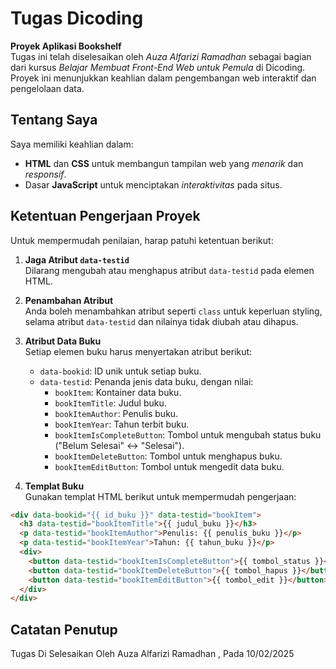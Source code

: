 # Tugas Dicoding

**Proyek Aplikasi Bookshelf**  
Tugas ini telah diselesaikan oleh *Auza Alfarizi Ramadhan* sebagai bagian dari kursus *Belajar Membuat Front-End Web untuk Pemula* di Dicoding. Proyek ini menunjukkan keahlian dalam pengembangan web interaktif dan pengelolaan data.

## Tentang Saya

Saya memiliki keahlian dalam:  
- **HTML** dan **CSS** untuk membangun tampilan web yang *menarik* dan *responsif*.  
- Dasar **JavaScript** untuk menciptakan *interaktivitas* pada situs.  

## Ketentuan Pengerjaan Proyek

Untuk mempermudah penilaian, harap patuhi ketentuan berikut:

1. **Jaga Atribut `data-testid`**  
   Dilarang mengubah atau menghapus atribut `data-testid` pada elemen HTML.

2. **Penambahan Atribut**  
   Anda boleh menambahkan atribut seperti `class` untuk keperluan styling, selama atribut `data-testid` dan nilainya tidak diubah atau dihapus.

3. **Atribut Data Buku**  
   Setiap elemen buku harus menyertakan atribut berikut:  
   - `data-bookid`: ID unik untuk setiap buku.  
   - `data-testid`: Penanda jenis data buku, dengan nilai:  
     - `bookItem`: Kontainer data buku.  
     - `bookItemTitle`: Judul buku.  
     - `bookItemAuthor`: Penulis buku.  
     - `bookItemYear`: Tahun terbit buku.  
     - `bookItemIsCompleteButton`: Tombol untuk mengubah status buku ("Belum Selesai" ↔ "Selesai").  
     - `bookItemDeleteButton`: Tombol untuk menghapus buku.  
     - `bookItemEditButton`: Tombol untuk mengedit data buku.

4. **Templat Buku**  
   Gunakan templat HTML berikut untuk mempermudah pengerjaan:

```html
<div data-bookid="{{ id_buku }}" data-testid="bookItem">
  <h3 data-testid="bookItemTitle">{{ judul_buku }}</h3>
  <p data-testid="bookItemAuthor">Penulis: {{ penulis_buku }}</p>
  <p data-testid="bookItemYear">Tahun: {{ tahun_buku }}</p>
  <div>
    <button data-testid="bookItemIsCompleteButton">{{ tombol_status }}</button>
    <button data-testid="bookItemDeleteButton">{{ tombol_hapus }}</button>
    <button data-testid="bookItemEditButton">{{ tombol_edit }}</button>
  </div>
</div>
```

## Catatan Penutup

Tugas Di Selesaikan Oleh Auza Alfarizi Ramadhan , Pada 10/02/2025
